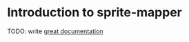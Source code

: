 # Introduction to sprite-mapper

TODO: write [great documentation](http://jacobian.org/writing/what-to-write/)
